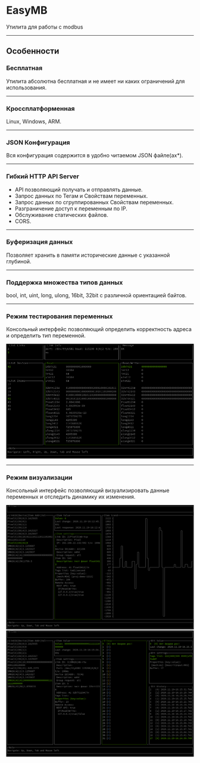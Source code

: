 # **EasyMB**

Утилита для работы с modbus

----

## **Особенности**

### **Бесплатная**
  
Утилита абсолютна бесплатная и не имеет ни каких ограничений для использования.

----

### **Кроссплатформенная**

Linux, Windows, ARM.

----

### **JSON Конфигурация**

Вся конфигурация содержится в удобно читаемом JSON файле(ах*).

----

### **Гибкий HTTP API Server**
  
* API позволяющий получать и отправлять данные.
* Запрос данных по Тегам и Свойствам переменных.
* Запрос данных по сгруппированных Свойствам переменных.
* Разграничение доступ к переменным по IP.
* Обслуживание статических файлов.
* CORS.

----

### **Буферизация данных**

Позволяет хранить в памяти исторические данные с указанной глубиной.

----

### **Поддержка множества типов данных**

bool, int, uint, long, ulong, 16bit, 32bit с различной ориентацией байтов.

----

### **Режим тестирования переменных**

Консольный интерфейс позволяющий определить корректность адреса и определить тип переменной.

![test](test.png)

----

### **Режим визуализации**

Консольный интерфейс позволяющий визуализировать данные переменных и отследить динамику их изменения.

![test](monitor_item.png)
![test](monitor_bitmap.png)
